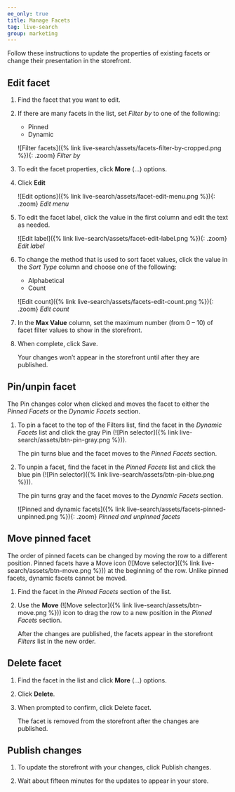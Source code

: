 ```yaml
---
ee_only: true
title: Manage Facets
tag: live-search
group: marketing
---
```


Follow these instructions to update the properties of existing facets or change their presentation in the storefront.

## Edit facet

1. Find the facet that you want to edit.

1. If there are many facets in the list, set _Filter by_ to one of the following:

     - Pinned
     - Dynamic

     ![Filter facets]({% link live-search/assets/facets-filter-by-cropped.png %}){: .zoom}
     _Filter by_

1. To edit the facet properties, click **More** (...) options.

1. Click **Edit**

     ![Edit options]({% link live-search/assets/facet-edit-menu.png %}){: .zoom}
     _Edit menu_

1. To edit the facet label, click the value in the first column and edit the text as needed.

     ![Edit label]({% link live-search/assets/facet-edit-label.png %}){: .zoom}
     _Edit label_

1. To change the method that is used to sort facet values, click the value in the _Sort Type_ column and choose one of the following:

     - Alphabetical
     - Count

     ![Edit count]({% link live-search/assets/facets-edit-count.png %}){: .zoom}
     _Edit count_

1. In the **Max Value** column, set the maximum number (from 0 – 10) of facet filter values to show in the storefront.

1. When complete, click <span class="btn">Save</span>.

     Your changes won’t appear in the storefront until after they are published.

## Pin/unpin facet

The Pin changes color when clicked and moves the facet to either the _Pinned Facets_ or the _Dynamic Facets_ section.

1. To pin a facet to the top of the Filters list, find the facet in the _Dynamic Facets_ list and click the gray Pin (![Pin selector]({% link live-search/assets/btn-pin-gray.png %})).

     The pin turns blue and the facet moves to the _Pinned Facets_ section.

1. To unpin a facet, find the facet in the _Pinned Facets_ list and click the blue pin (![Pin selector]({% link live-search/assets/btn-pin-blue.png %})).

     The pin turns gray and the facet moves to the _Dynamic Facets_ section.

     ![Pinned and dynamic facets]({% link live-search/assets/facets-pinned-unpinned.png %}){: .zoom}
     _Pinned and unpinned facets_

## Move pinned facet

The order of pinned facets can be changed by moving the row to a different position. Pinned facets have a Move icon (![Move selector]({% link live-search/assets/btn-move.png %})) at the beginning of the row. Unlike pinned facets, dynamic facets cannot be moved.

1. Find the facet in the _Pinned Facets_ section of the list.

1. Use the **Move** (![Move selector]({% link live-search/assets/btn-move.png %})) icon to drag the row to a new position in the _Pinned Facets_ section.

     After the changes are published, the facets appear in the storefront _Filters_ list in the new order.

## Delete facet

1. Find the facet in the list and click **More** (...) options.

1. Click **Delete**.

1. When prompted to confirm, click <span class="btn">Delete facet</span>.

     The facet is removed from the storefront after the changes are published.

## Publish changes

1. To update the storefront with your changes, click <span class="btn">Publish changes</span>.

1. Wait about fifteen minutes for the updates to appear in your store.
